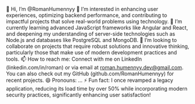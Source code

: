 👋 Hi, I’m @RomanHumennyy
👀 I’m interested in enhancing user experiences, optimizing backend performance, and contributing to impactful projects that solve real-world problems using technology.
🌱 I’m currently learning advanced JavaScript frameworks like Angular and React, and deepening my understanding of server-side technologies such as Node.js and databases like PostgreSQL and MongoDB.
💞️ I’m looking to collaborate on projects that require robust solutions and innovative thinking, particularly those that make use of modern development practices and tools.
📫 How to reach me: Connect with me on LinkedIn (linkedin.com/in/roman) or via email at roman.humennyy.dev@gmail.com. You can also check out my GitHub (github.com/RomanHumennyy) for recent projects.
😄 Pronouns: ...
⚡ Fun fact: I once revamped a legacy application, reducing its load time by over 50% while incorporating modern security practices, significantly enhancing user satisfaction!
